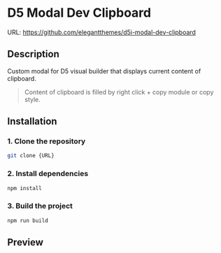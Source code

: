 # D5 Modal Dev Clipboard

URL: https://github.com/elegantthemes/d5i-modal-dev-clipboard

## Description
Custom modal for D5 visual builder that displays current content of clipboard.

> Content of clipboard is filled by right click + copy module or copy style.

## Installation

### 1. Clone the repository

```bash
git clone {URL}
```

### 2. Install dependencies

```bash
npm install
```

### 3. Build the project

```bash
npm run build
```




## Preview

